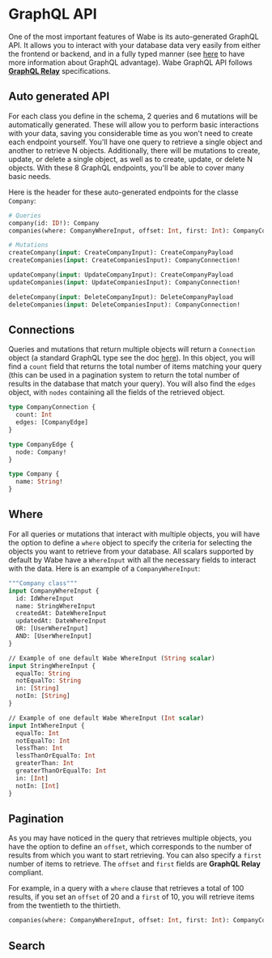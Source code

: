 # GraphQL API

One of the most important features of Wabe is its auto-generated GraphQL API. It allows you to interact with your database data very easily from either the frontend or backend, and in a fully typed manner (see [here](https://graphql.org/) to have more information about GraphQL advantage). Wabe GraphQL API follows **[GraphQL Relay](https://relay.dev/)** specifications.

## Auto generated API

For each class you define in the schema, 2 queries and 6 mutations will be automatically generated. These will allow you to perform basic interactions with your data, saving you considerable time as you won't need to create each endpoint yourself. You'll have one query to retrieve a single object and another to retrieve N objects. Additionally, there will be mutations to create, update, or delete a single object, as well as to create, update, or delete N objects. With these 8 GraphQL endpoints, you'll be able to cover many basic needs.

Here is the header for these auto-generated endpoints for the classe `Company`:

```graphql
# Queries
company(id: ID!): Company
companies(where: CompanyWhereInput, offset: Int, first: Int): CompanyConnection!

# Mutations
createCompany(input: CreateCompanyInput): CreateCompanyPayload
createCompanies(input: CreateCompaniesInput): CompanyConnection!

updateCompany(input: UpdateCompanyInput): CreateCompanyPayload
updateCompanies(input: UpdateCompaniesInput): CompanyConnection!

deleteCompany(input: DeleteCompanyInput): DeleteCompanyPayload
deleteCompanies(input: DeleteCompaniesInput): CompanyConnection!
```

## Connections

Queries and mutations that return multiple objects will return a `Connection` object (a standard GraphQL type see the doc [here](https://graphql.org/learn/pagination/#complete-connection-model)). In this object, you will find a `count` field that returns the total number of items matching your query (this can be used in a pagination system to return the total number of results in the database that match your query). You will also find the `edges` object, with `nodes` containing all the fields of the retrieved object.

```graphql
type CompanyConnection {
  count: Int
  edges: [CompanyEdge]
}

type CompanyEdge {
  node: Company!
}

type Company {
  name: String!
}
```

## Where

For all queries or mutations that interact with multiple objects, you will have the option to define a `where` object to specify the criteria for selecting the objects you want to retrieve from your database. All scalars supported by default by Wabe have a `WhereInput` with all the necessary fields to interact with the data. Here is an example of a `CompanyWhereInput`:

```graphql
"""Company class"""
input CompanyWhereInput {
  id: IdWhereInput
  name: StringWhereInput
  createdAt: DateWhereInput
  updatedAt: DateWhereInput
  OR: [UserWhereInput]
  AND: [UserWhereInput]
}

// Example of one default Wabe WhereInput (String scalar)
input StringWhereInput {
  equalTo: String
  notEqualTo: String
  in: [String]
  notIn: [String]
}

// Example of one default Wabe WhereInput (Int scalar)
input IntWhereInput {
  equalTo: Int
  notEqualTo: Int
  lessThan: Int
  lessThanOrEqualTo: Int
  greaterThan: Int
  greaterThanOrEqualTo: Int
  in: [Int]
  notIn: [Int]
}
```

## Pagination

As you may have noticed in the query that retrieves multiple objects, you have the option to define an `offset`, which corresponds to the number of results from which you want to start retrieving. You can also specify a `first` number of items to retrieve. The `offset` and `first` fields are **GraphQL Relay** compliant.

For example, in a query with a `where` clause that retrieves a total of 100 results, if you set an `offset` of 20 and a `first` of 10, you will retrieve items from the twentieth to the thirtieth.

```graphql
companies(where: CompanyWhereInput, offset: Int, first: Int): CompanyConnection!
```

## Search
